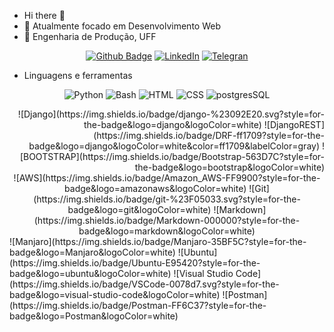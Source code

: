 - Hi there 👋
- 👀 Atualmente focado em Desenvolvimento Web
- 🌱 Engenharia de Produção, UFF

<div align="center">

[![Github Badge](https://img.shields.io/badge/GitHub-100000?style=for-the-badge&logo=github&logoColor=white)](https://github.com/joaoguilherme1)
[![LinkedIn](https://img.shields.io/badge/linkedin-%230077B5.svg?style=for-the-badge&logo=linkedin&logoColor=white)](https://www.linkedin.com/in/jo%C3%A3o-guilherme-gon%C3%A7alves-de-souza-2805591a6/)
[![Telegran](https://img.shields.io/badge/Telegram-2CA5E0?style=for-the-badge&logo=telegram&logoColor=white)](https://t.me/joaoguilhermesouza1)

</div>
  
- Linguagens e ferramentas
<div align="center">
  
![Python](https://img.shields.io/badge/python-3670A0?style=for-the-badge&logo=python&logoColor=ffdd54)
![Bash](https://img.shields.io/badge/Shell_Script-121011?style=for-the-badge&logo=gnu-bash&logoColor=white)
![HTML](https://img.shields.io/badge/HTML5-E34F26?style=for-the-badge&logo=html5&logoColor=white)
![CSS](https://img.shields.io/badge/CSS3-1572B6?style=for-the-badge&logo=css3&logoColor=whit)
![postgresSQL](https://img.shields.io/badge/PostgreSQL-316192?style=for-the-badge&logo=postgresql&logoColor=white)
  
</div>

<div align="right">
  ![Django](https://img.shields.io/badge/django-%23092E20.svg?style=for-the-badge&logo=django&logoColor=white)
  ![DjangoREST](https://img.shields.io/badge/DRF-ff1709?style=for-the-badge&logo=django&logoColor=white&color=ff1709&labelColor=gray)
  ![BOOTSTRAP](https://img.shields.io/badge/Bootstrap-563D7C?style=for-the-badge&logo=bootstrap&logoColor=white)
</div>

<div align="center">
  ![AWS](https://img.shields.io/badge/Amazon_AWS-FF9900?style=for-the-badge&logo=amazonaws&logoColor=white)
  ![Git](https://img.shields.io/badge/git-%23F05033.svg?style=for-the-badge&logo=git&logoColor=white)
  ![Markdown](https://img.shields.io/badge/Markdown-000000?style=for-the-badge&logo=markdown&logoColor=white)
</div>

<div align="left">
  ![Manjaro](https://img.shields.io/badge/Manjaro-35BF5C?style=for-the-badge&logo=Manjaro&logoColor=white)
  ![Ubuntu](https://img.shields.io/badge/Ubuntu-E95420?style=for-the-badge&logo=ubuntu&logoColor=white)
  ![Visual Studio Code](https://img.shields.io/badge/VSCode-0078d7.svg?style=for-the-badge&logo=visual-studio-code&logoColor=white)
  ![Postman](https://img.shields.io/badge/Postman-FF6C37?style=for-the-badge&logo=Postman&logoColor=white)
</div>
